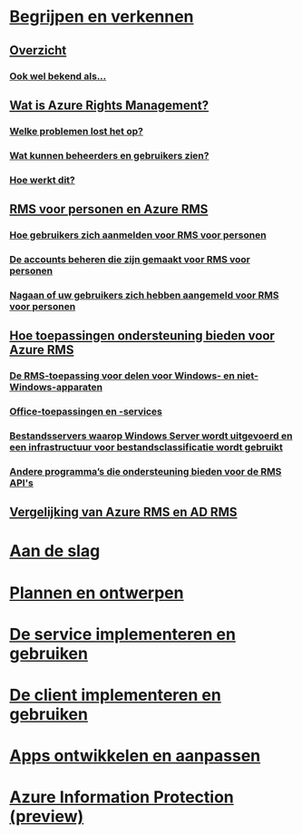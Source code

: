 # [Begrijpen en verkennen](azure-rights-management.md)
## [Overzicht](azure-rights-management.md)
### [Ook wel bekend als...](azure-rms-aka.md)
## [Wat is Azure Rights Management?](what-is-azure-rms.md)
### [Welke problemen lost het op?](azure-rms-problems-it-solves.md)
### [Wat kunnen beheerders en gebruikers zien?](what-admins-users-see.md)
### [Hoe werkt dit?](how-does-it-work.md)
## [RMS voor personen en Azure RMS](rms-for-individuals.md)
### [Hoe gebruikers zich aanmelden voor RMS voor personen](rms-for-individuals-user-sign-up.md)
### [De accounts beheren die zijn gemaakt voor RMS voor personen](rms-for-individuals-take-control.md)
### [Nagaan of uw gebruikers zich hebben aangemeld voor RMS voor personen](rms-for-individuals-identify-sign-up.md)
## [Hoe toepassingen ondersteuning bieden voor Azure RMS](applications-support.md)
### [De RMS-toepassing voor delen voor Windows- en niet-Windows-apparaten](sharing-app-support.md)
### [Office-toepassingen en -services](office-apps-services-support.md)
### [Bestandsservers waarop Windows Server wordt uitgevoerd en een infrastructuur voor bestandsclassificatie wordt gebruikt](file-server-support.md)
### [Andere programma’s die ondersteuning bieden voor de RMS API's](api-support.md)
## [Vergelijking van Azure RMS en AD RMS](compare-azure-rms-ad-rms.md)
# [Aan de slag](/rights-management/get-started/requirements-azure-rms)
# [Plannen en ontwerpen](/rights-management/plan-design/deployment-roadmap)
# [De service implementeren en gebruiken](/rights-management/deploy-use/activate-service)
# [De client implementeren en gebruiken](/rights-management/rms-client/use-client)
# [Apps ontwikkelen en aanpassen](/rights-management/develop/developers-guide)
# [Azure Information Protection (preview)](/rights-management/information-protection/what-is-information-protection)


<!--HONumber=Jul16_HO3-->


